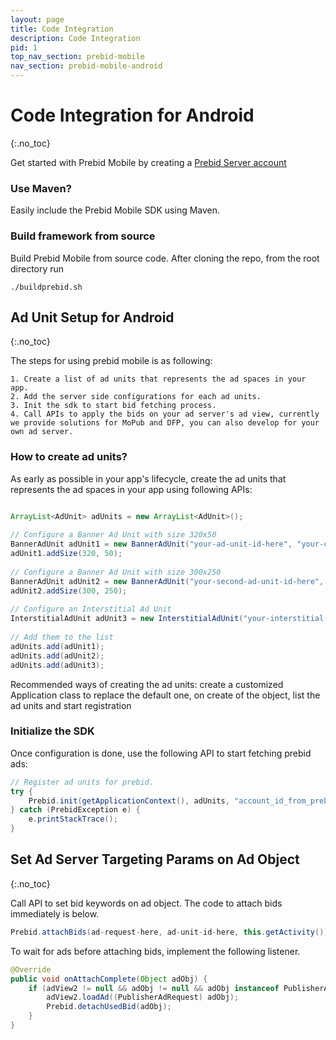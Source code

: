 ```yaml
---
layout: page
title: Code Integration
description: Code Integration
pid: 1
top_nav_section: prebid-mobile
nav_section: prebid-mobile-android
---
```


<div class="bs-docs-section" markdown="1">

# Code Integration for Android

{:.no_toc}

Get started with Prebid Mobile by creating a [Prebid Server account]({{site.github.url}}/prebid-mobile/prebid-mobile-pbs.html)

### Use Maven?

Easily include the Prebid Mobile SDK using Maven.

### Build framework from source

Build Prebid Mobile from source code. After cloning the repo, from the root directory run

```
./buildprebid.sh
```

## Ad Unit Setup for Android
{:.no_toc}

The steps for using prebid mobile is as following:

	1. Create a list of ad units that represents the ad spaces in your app.
	2. Add the server side configurations for each ad units.
	3. Init the sdk to start bid fetching process.
	4. Call APIs to apply the bids on your ad server's ad view, currently we provide solutions for MoPub and DFP, you can also develop for your own ad server.

### How to create ad units?

As early as possible in your app's lifecycle, create the ad units that represents the ad spaces in your app using following APIs:

```java

ArrayList<AdUnit> adUnits = new ArrayList<AdUnit>();
 
// Configure a Banner Ad Unit with size 320x50
BannerAdUnit adUnit1 = new BannerAdUnit("your-ad-unit-id-here", "your-config-id-here");
adUnit1.addSize(320, 50);
 
// Configure a Banner Ad Unit with size 300x250
BannerAdUnit adUnit2 = new BannerAdUnit("your-second-ad-unit-id-here", "your-config-id-here");
adUnit2.addSize(300, 250);
 
// Configure an Interstitial Ad Unit
InterstitialAdUnit adUnit3 = new InterstitialAdUnit("your-interstitial-ad-unit-id-here", "your-config-id-here");
 
// Add them to the list 
adUnits.add(adUnit1);
adUnits.add(adUnit2);
adUnits.add(adUnit3);

```

Recommended ways of creating the ad units: create a customized Application class to replace the default one, on create of the object, list the ad units and start registration

### Initialize the SDK

Once configuration is done, use the following API to start fetching prebid ads:

```java
// Register ad units for prebid.
try {
    Prebid.init(getApplicationContext(), adUnits, "account_id_from_prebid_server");
} catch (PrebidException e) {
    e.printStackTrace();
}
```

## Set Ad Server Targeting Params on Ad Object
{:.no_toc}

Call API to set bid keywords on ad object. The code to attach bids immediately is below.

```java
Prebid.attachBids(ad-request-here, ad-unit-id-here, this.getActivity());
```

To wait for ads before attaching bids, implement the following listener.

```java
@Override
public void onAttachComplete(Object adObj) {
    if (adView2 != null && adObj != null && adObj instanceof PublisherAdRequest) {
        adView2.loadAd((PublisherAdRequest) adObj);
        Prebid.detachUsedBid(adObj);
    }
}
  ```



</div>